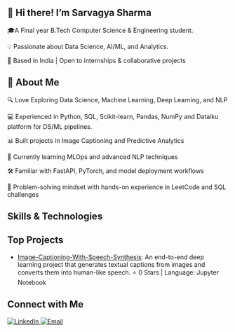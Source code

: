 ## 👋 Hi there!  I’m Sarvagya Sharma

🎓A Final year B.Tech Computer Science & Engineering student.

💡 Passionate about Data Science, AI/ML, and Analytics.

📍 Based in India | Open to internships & collaborative projects

## 🚀 About Me


🔍 Love Exploring Data Science, Machine Learning, Deep Learning, and NLP

💻 Experienced in Python, SQL, Scikit-learn, Pandas, NumPy and Dataiku platform for DS/ML pipelines.

📊 Built projects in Image Captioning and Predictive Analytics

🌱 Currently learning MLOps and advanced NLP techniques

🛠️ Familiar with FastAPI, PyTorch, and model deployment workflows

🧠 Problem-solving mindset with hands-on experience in LeetCode and SQL challenges

## Skills & Technologies



## Top Projects

- [Image-Captioning-With-Speech-Synthesis](https://github.com/Sarvagya-Sharma/Image-Captioning-With-Speech-Synthesis): An end-to-end deep learning project that generates textual captions from images and converts them into human-like speech. ⭐ 0 Stars | Language: Jupyter Notebook


## Connect with Me

<p align="left">
  <a href="https://www.linkedin.com/in/sarvagya-sharma-76b34a24b/" target="_blank">
    <img src="https://img.shields.io/badge/LinkedIn-0A66C2?style=for-the-badge&logo=linkedin&logoColor=white" alt="LinkedIn" />
  </a>
  <a href="mailto:sarvagya23004@example.com">
    <img src="https://img.shields.io/badge/Email-D14836?style=for-the-badge&logo=gmail&logoColor=white" alt="Email" />
  </a>
 
</p>
